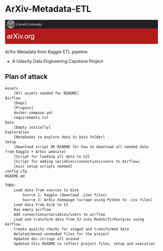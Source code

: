 # ArXiv-Metadata-ETL

![ArXiv banner](./assets/arxiv_banner.png "ArXiv.org")

ArXiv Metadata from Kaggle ETL pipeline 
 - A Udacity Data Engineering Capstone Project
 

## Plan of attack

```
Assets
	[All assets needed for README]
Airflow
	[Dags]
	[Plugins]
	docker-compose.yml
	requirements.txt
Data
	[Empty initially]
Exploration
	[Notebooks to explore data in Data folder]
Setup
	[Download script OR README for how to download all needed data from Kaggle + ArXiv website]
	[Script for loading all data to S3]
	[Script for adding variables/connections/users to Airflow]
	[misc setup scripts needed]
config.cfg
README.md
```

```
TODO:
	Load data from sources to disk
		Source 1: Kaggle (download .json files)
		Source 2: ArXiv homepage (scrape using Python to .csv files)
	Load data from disk to S3
	Run empty airflow
	Add connections/variables/users to airflow
	Load and transform data from S3 into Redshift/Postgres using Airflow
	Create quality checks for staged and transformed data
	Deleted/moved unneeded files for the project
	Updated doc-strings all around
	Updated this README to reflect project files, setup and execution
```
